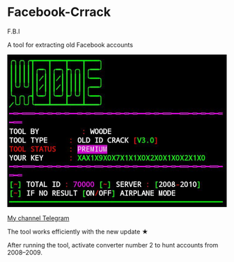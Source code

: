 # Facebook-Crrack
F.B.I


A tool for extracting old Facebook accounts

[![NetProwler Logo](IMG_20250128_235840_401.jpg)](https://t.me/NO_BRAK)

[My channel Telegram](https://t.me/NO_BRAK)


The tool works efficiently with the new update ★

After running the tool, activate converter number 2 to hunt accounts from 2008–2009.

